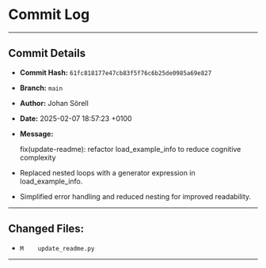 # Commit Log

---

## Commit Details

- **Commit Hash:**   `61fc818177e47cb83f5f76c6b25de0985a69e827`
- **Branch:**        `main`
- **Author:**        Johan Sörell
- **Date:**          2025-02-07 18:57:23 +0100
- **Message:**

  fix(update-readme): refactor load_example_info to reduce cognitive complexity

- Replaced nested loops with a generator expression in load_example_info.
- Simplified error handling and reduced nesting for improved readability.

---

## Changed Files:

- `M	update_readme.py`

---
